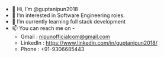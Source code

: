 - 👋 Hi, I’m @guptanipun2018
- 👀 I’m interested in Software Engineering roles.
- 🌱 I’m currently learning full stack development
- 📫 You can reach me on -
  - Gmail : nipunofficialcom@gmail.com
  - Linkedln : https://www.linkedin.com/in/guptanipun2018/
  - Phone : +91-9306685443
